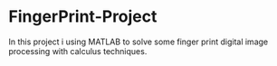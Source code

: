 # FingerPrint-Project
In this project i using MATLAB to solve some finger print digital image processing with calculus techniques.
